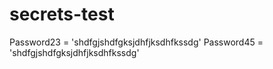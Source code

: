 # secrets-test
Password23 = 'shdfgjshdfgksjdhfjksdhfkssdg'
Password45 = 'shdfgjshdfgksjdhfjksdhfkssdg'
